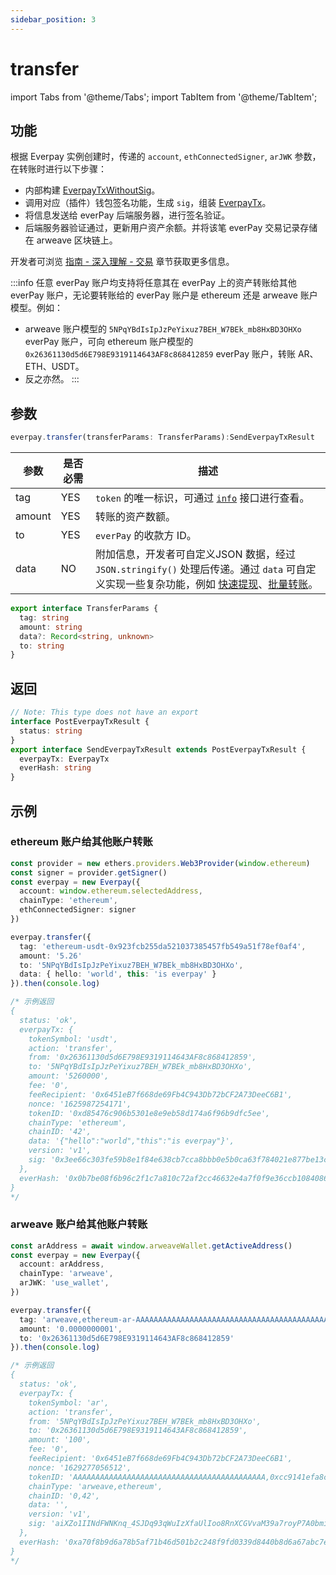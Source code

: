 ```yaml
---
sidebar_position: 3
---
```


# transfer

import Tabs from '@theme/Tabs';
import TabItem from '@theme/TabItem';

## 功能

根据 Everpay 实例创建时，传递的 `account`, `ethConnectedSigner`, `arJWK` 参数，在转账时进行以下步骤：

* 内部构建 [EverpayTxWithoutSig](../types#everpaytxwithoutsig)。
* 调用对应（插件）钱包签名功能，生成 `sig`，组装 [EverpayTx](../types#everpaytx)。
* 将信息发送给 everPay 后端服务器，进行签名验证。
* 后端服务器验证通过，更新用户资产余额。并将该笔 everPay 交易记录存储在 arweave 区块链上。

开发者可浏览 [指南 - 深入理解 - 交易](../../../basic/dive/transaction) 章节获取更多信息。

:::info
任意 everPay 账户均支持将任意其在 everPay 上的资产转账给其他 everPay 账户，无论要转账给的 everPay 账户是 ethereum 还是 arweave 账户模型。例如：

* arweave 账户模型的 `5NPqYBdIsIpJzPeYixuz7BEH_W7BEk_mb8HxBD3OHXo` everPay 账户，可向 ethereum 账户模型的`0x26361130d5d6E798E9319114643AF8c868412859` everPay 账户，转账 AR、ETH、USDT。
* 反之亦然。
:::

## 参数
```ts
everpay.transfer(transferParams: TransferParams):SendEverpayTxResult
```

<Tabs>
<TabItem value="field" label="参数" default>

|参数|是否必需|描述|
|---|---|---|
|tag|YES| `token` 的唯一标识，可通过 [`info`](../../../server-api/basic-api/info.md) 接口进行查看。|
|amount|YES|转账的资产数额。|
|to|YES|`everPay` 的收款方 ID。|
|data|NO|附加信息，开发者可自定义JSON 数据，经过 `JSON.stringify()` 处理后传递。通过 `data` 可自定义实现一些复杂功能，例如 [快速提现](../../../basic/dive/withdraw#快速提现-data-字段说明)、[批量转账](../../../basic/dive/bundle.md)。|


</TabItem>
<TabItem value="type" label="类型">

```ts
export interface TransferParams {
  tag: string
  amount: string
  data?: Record<string, unknown>
  to: string
}
```

</TabItem>
</Tabs>


## 返回
```ts
// Note: This type does not have an export
interface PostEverpayTxResult {
  status: string
}
export interface SendEverpayTxResult extends PostEverpayTxResult {
  everpayTx: EverpayTx
  everHash: string
}
```

## 示例

### ethereum 账户给其他账户转账

```ts
const provider = new ethers.providers.Web3Provider(window.ethereum)
const signer = provider.getSigner()
const everpay = new Everpay({
  account: window.ethereum.selectedAddress,
  chainType: 'ethereum',
  ethConnectedSigner: signer
})

everpay.transfer({
  tag: 'ethereum-usdt-0x923fcb255da521037385457fb549a51f78ef0af4',
  amount: '5.26'
  to: '5NPqYBdIsIpJzPeYixuz7BEH_W7BEk_mb8HxBD3OHXo',
  data: { hello: 'world', this: 'is everpay' }
}).then(console.log)

/* 示例返回
{
  status: 'ok',
  everpayTx: {
    tokenSymbol: 'usdt',
    action: 'transfer',
    from: '0x26361130d5d6E798E9319114643AF8c868412859',
    to: '5NPqYBdIsIpJzPeYixuz7BEH_W7BEk_mb8HxBD3OHXo',
    amount: '5260000',
    fee: '0',
    feeRecipient: '0x6451eB7f668de69Fb4C943Db72bCF2A73DeeC6B1',
    nonce: '1625987254171',
    tokenID: '0xd85476c906b5301e8e9eb58d174a6f96b9dfc5ee',
    chainType: 'ethereum',
    chainID: '42',
    data: '{"hello":"world","this":"is everpay"}',
    version: 'v1',
    sig: '0x3ee66c303fe59b8e1f84e638cb7cca8bbb0e5b0ca63f784021e877be13c176d35d831e120a20eb8c72741fcc40c6a35a566d3ed34f6274d4c26160f38c14eec11b'
  },
  everHash: '0x0b7be08f6b96c2f1c7a810c72af2cc46632e4a7f0f9e36ccb10840864fedd470'
}
*/

```

### arweave 账户给其他账户转账

```ts
const arAddress = await window.arweaveWallet.getActiveAddress()
const everpay = new Everpay({
  account: arAddress,
  chainType: 'arweave',
  arJWK: 'use_wallet',
})

everpay.transfer({
  tag: 'arweave,ethereum-ar-AAAAAAAAAAAAAAAAAAAAAAAAAAAAAAAAAAAAAAAAAAA,0x83ea4a2fe3ead9a7b204ab2d56cb0b81d71489c8',
  amount: '0.0000000001',
  to: '0x26361130d5d6E798E9319114643AF8c868412859'
}).then(console.log)

/* 示例返回
{
  status: 'ok',
  everpayTx: {
    tokenSymbol: 'ar',
    action: 'transfer',
    from: '5NPqYBdIsIpJzPeYixuz7BEH_W7BEk_mb8HxBD3OHXo',
    to: '0x26361130d5d6E798E9319114643AF8c868412859',
    amount: '100',
    fee: '0',
    feeRecipient: '0x6451eB7f668de69Fb4C943Db72bCF2A73DeeC6B1',
    nonce: '1629277056512',
    tokenID: 'AAAAAAAAAAAAAAAAAAAAAAAAAAAAAAAAAAAAAAAAAAA,0xcc9141efa8c20c7df0778748255b1487957811be',
    chainType: 'arweave,ethereum',
    chainID: '0,42',
    data: '',
    version: 'v1',
    sig: 'aiXZo1IINdFWNKnq_4SJDq93qWuIzXfaUlIoo8RnXCGVvaM39a7royP7A0bmiVbcDhGAnsyN44UnEiQx1ilUcXkMXyUNoz3w7MEy2XVLmR4nXPljMwXNhRi3WqsyCfk_bMCGnoibYj0CHFCnJU00Ik2L6dor8NlbcwoP5h6E24yrgOGVbMKxCQwL2EC2PSVNkHle0rfHePYuPYCwze0rCdle5G1IitbbJRKaPz7dKx5qjb6F8jV80ivMOHToUpof9gncUipJjxwdPiodSfk3PVT8D_k1tl8O476Mo3ef_VoOnMtalnnIdAH-1IPYz0RkQdeEQgCOBUEjpTVEEz7PRZ3kTNaDHduu_97xzDyuToePkipOrOHodxiZvKgXttWOSePyEpIjDjv7rd1tcF9HI4q1F90sL692A8SRMzlQE_6uMDaFlAyIkwhzWBUQiHLMKu8kbARXCnfI7S_OR53Y7JyWBkpTpnSo-SWDZmoY6uYYn_ColeFkoJ_CaCB6nKenJZP9V3vo7yFGoBry3sASej2OtdCkNDM6P311S5zqGLbzLDxuMXUfISCN30Pf9SU1tcxyIyUEJC-OeSl5BRGnJixxtecyEq4Ahk-gaawpOVC72agKWm14Vrvzd1siIBg1vaRuVR1Au5g4IAqs-DPTFviAPEumuLVGTQCn6FB24gg,odtNk97a4PARR0I8g3kQpzlFVmPg-udyjfl81fbTioyP2pEw5tP5A1-FVqR-QFFPskW-j7yAze5usYNWHEir7oVQ9d9bbkcZIDEPqwSTO1JoD1BKXeeBK0xsmiSgxeY7uuRXWdhXREhlmIMsV8ObakEeXdbbxbs89XaZHBuES7boASrRVDXRz_mhMu6u_58OdLeMwR3I1BCH6nphNGVOehA7GOOqEBvtesBset0bNaLCb0JpSg5ZW_0AGLP-XydzE3IPLLx4NQEEJY21y8fChxYM4jntI78l5hojp9NlmS69EXlj0PoMjsbaWaz9WtnZaMAbnaOGAHhv8Y_TNmBI0FHpqHaGPP906Mnrgdm3tl2L40EX-Q6-liNVkB56CmPxXzSesu-4x5LLYxQ-aX3W6Hj7RCDTacxqUJHzOrhJqXSx6Jx0t8CwyfReMgVv4p5t1C3OZ8yYbJ_H3LdkeriVniaC5jQdMyIJ6QBMzr1XdXIw9WuEG2kCIYtvOp2qDuu9o2SY-9W4Yv7VWRDfWO38xxR4ZO65MMAdZxeaZ4w8sK_owH46Wm0XoT3Al-LPypaeijWqlHEu4R8c2ersD3xkDvXC_lNtaQw_qyfI3UEH5fWupY4zhZeDGkvXQh32Fv4CxlZL58iUHv9SvR7p5LgBCC3AVUbn7Sqc4xPUCZMj-Tc'
  },
  everHash: '0xa70f8b9d6a78b5af71b46d501b2c248f9fd0339d8440b8d6a67abc7e65e1b640'
}
*/
```
